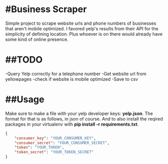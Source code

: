 #Business Scraper
=================
Simple project to scrape website urls and phone numbers of businesses that aren't mobile optimized. I favored yelp's results from their API for the simplicity of defining location. Plus whoever is on there would already have some kind of online presence.  

##TODO
======
-Query Yelp correctly for a telephone number
-Get website url from yellowpages
-check if website is mobile optimized
-Save to csv

##Usage
=======
Make sure to make a file with your yelp developer keys: **yelp.json**. The format for that is as follows, in json of course.
And to also install the reqired packages in your virtualenv with **pip install -r requirements.txt**. 

```json
{
    "consumer_key": "YOUR_CONSUMER_KEY",
    "consumer_secret": "YOUR_CONSUMER_SECRET",
    "token": "YOUR_TOKEN",
    "token_secret": "YOUR_TOKEN_SECRET"
}
```
